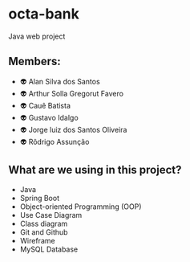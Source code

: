 # octa-bank

Java web project 

## Members:

<p>
    <ul>
        <li>👽 Alan Silva dos Santos</li>
        <li>👽 Arthur Solla Gregorut Favero</li>
        <li>👽 Cauê Batista</li>
        <li>👽 Gustavo Idalgo</li>
        <li>👽 Jorge luiz dos Santos Oliveira</li>
        <li>👽 Rôdrigo Assunção</li>
    </ul>
</p>

## What are we using in this project?
- Java
- Spring Boot
- Object-oriented Programming (OOP)
- Use Case Diagram
- Class diagram
- Git and Github
- Wireframe
- MySQL Database
